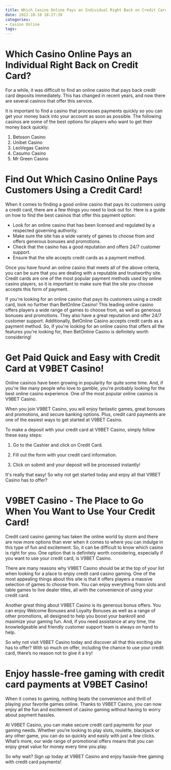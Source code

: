 ```yaml
---
title: Which Casino Online Pays an Individual Right Back on Credit Card
date: 2022-10-18 18:27:39
categories:
- Casino Online
tags:
---
```



#  Which Casino Online Pays an Individual Right Back on Credit Card?

For a while, it was difficult to find an online casino that pays back credit card deposits immediately. This has changed in recent years, and now there are several casinos that offer this service. 

It is important to find a casino that processes payments quickly so you can get your money back into your account as soon as possible. The following casinos are some of the best options for players who want to get their money back quickly: 

1. Betsson Casino 
2. Unibet Casino 
3. LeoVegas Casino 
4. Casumo Casino 
5. Mr Green Casino

#  Find Out Which Casino Online Pays Customers Using a Credit Card!

When it comes to finding a good online casino that pays its customers using a credit card, there are a few things you need to look out for. Here is a guide on how to find the best casinos that offer this payment option:

- Look for an online casino that has been licensed and regulated by a respected governing authority.
- Make sure the site has a wide variety of games to choose from and offers generous bonuses and promotions.
- Check that the casino has a good reputation and offers 24/7 customer support.
- Ensure that the site accepts credit cards as a payment method.

Once you have found an online casino that meets all of the above criteria, you can be sure that you are dealing with a reputable and trustworthy site. Credit cards are one of the most popular payment methods used by online casino players, so it is important to make sure that the site you choose accepts this form of payment.

If you're looking for an online casino that pays its customers using a credit card, look no further than BetOnline Casino! This leading online casino offers players a wide range of games to choose from, as well as generous bonuses and promotions. They also have a great reputation and offer 24/7 customer support. Additionally, BetOnline Casino accepts credit cards as a payment method. So, if you're looking for an online casino that offers all the features you're looking for, then BetOnline Casino is definitely worth considering!

#  Get Paid Quick and Easy with Credit Card at V9BET Casino!

Online casinos have been growing in popularity for quite some time. And, if you're like many people who love to gamble, you're probably looking for the best online casino experience. One of the most popular online casinos is V9BET Casino.

When you join V9BET Casino, you will enjoy fantastic games, great bonuses and promotions, and secure banking options. Plus, credit card payments are one of the easiest ways to get started at V9BET Casino.

To make a deposit with your credit card at V9BET Casino, simply follow these easy steps:

1. Go to the Cashier and click on Credit Card.

2. Fill out the form with your credit card information.

3. Click on submit and your deposit will be processed instantly!

It's really that easy! So why not get started today and enjoy all that V9BET Casino has to offer?

#  V9BET Casino - The Place to Go When You Want to Use Your Credit Card!

Credit card casino gaming has taken the online world by storm and there are now more options than ever when it comes to where you can indulge in this type of fun and excitement. So, it can be difficult to know which casino is right for you. One option that is definitely worth considering, especially if you want to use your credit card, is V9BET Casino.

There are many reasons why V9BET Casino should be at the top of your list when looking for a place to enjoy credit card casino gaming. One of the most appealing things about this site is that it offers players a massive selection of games to choose from. You can enjoy everything from slots and table games to live dealer titles, all with the convenience of using your credit card.

Another great thing about V9BET Casino is its generous bonus offers. You can enjoy Welcome Bonuses and Loyalty Bonuses as well as a range of other promotions, all designed to help you boost your bankroll and maximize your gaming fun. And, if you need assistance at any time, the knowledgeable and friendly customer support team is always on hand to help.

So why not visit V9BET Casino today and discover all that this exciting site has to offer? With so much on offer, including the chance to use your credit card, there’s no reason not to give it a try!

#  Enjoy hassle-free gaming with credit card payments at V9BET Casino!

When it comes to gaming, nothing beats the convenience and thrill of playing your favorite games online. Thanks to V9BET Casino, you can now enjoy all the fun and excitement of casino gaming without having to worry about payment hassles.

At V9BET Casino, you can make secure credit card payments for your gaming needs. Whether you’re looking to play slots, roulette, blackjack or any other game, you can do so quickly and easily with just a few clicks. What’s more, our wide range of promotional offers means that you can enjoy great value for money every time you play.

So why wait? Sign up today at V9BET Casino and enjoy hassle-free gaming with credit card payments!